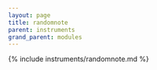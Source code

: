 ```yaml
---
layout: page
title: randomnote
parent: instruments
grand_parent: modules
---
```


{% include instruments/randomnote.md %}
